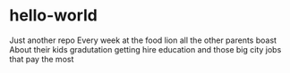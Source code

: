 # hello-world
Just another repo
Every week at the food lion all the other parents boast
About their kids gradutation getting hire education 
and those big city jobs that pay the most
